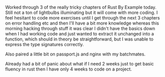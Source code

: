 Worked through 3 of the really tricky chapters of Rust By Example today. Still not a ton of lightbulbs illuminating but it will come with more coding. I feel hesitant to code more exercises until I get through the next 3 chapters on error handling etc and then I'll have a bit more knowledge whereas this morning hacking through stuff it was clear I didn't have the basics down when I had working code and just wanted to extract it unchanged into a function, which should in theory be straightforward, but I was unable to express the type signatures correctly.

Also paired a little bit on passport.js and nginx with my batchmates.

Already had a bit of panic about what if I need 2 weeks just to get basic fluency in rust then I have only 4 weeks to code on a project.
